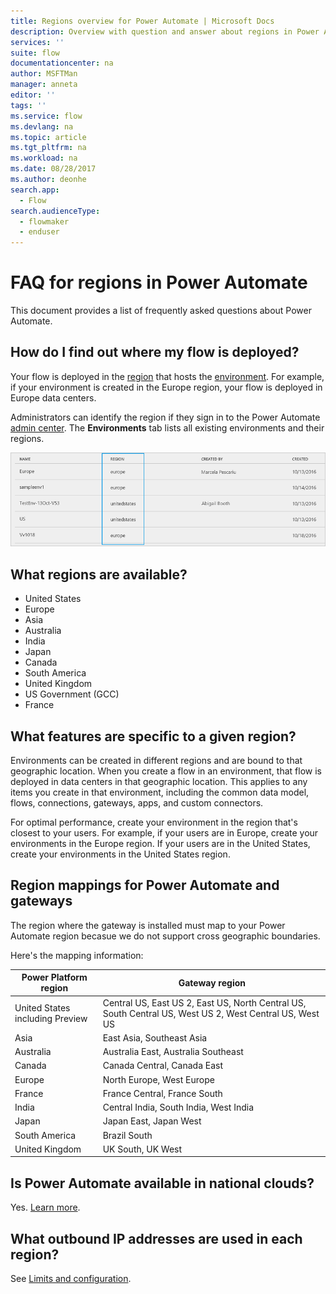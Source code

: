 ```yaml
---
title: Regions overview for Power Automate | Microsoft Docs
description: Overview with question and answer about regions in Power Automate
services: ''
suite: flow
documentationcenter: na
author: MSFTMan
manager: anneta
editor: ''
tags: ''
ms.service: flow
ms.devlang: na
ms.topic: article
ms.tgt_pltfrm: na
ms.workload: na
ms.date: 08/28/2017
ms.author: deonhe
search.app: 
  - Flow
search.audienceType: 
  - flowmaker
  - enduser
---
```

# FAQ for regions in Power Automate

This document provides a list of frequently asked questions about Power Automate.

## How do I find out where my flow is deployed?
Your flow is deployed in the [region](https://azure.microsoft.com/regions/) that hosts the [environment](environments-overview-admin.md). For example, if your environment is created in the Europe region, your flow is deployed in Europe data centers.

Administrators can identify the region if they sign in to the Power Automate [admin center](https://admin.flow.microsoft.com). The **Environments** tab lists all existing environments and their regions.

![view environments](media/regions-overview/environments-list.png)

## What regions are available?
* United States
* Europe
* Asia
* Australia
* India
* Japan
* Canada
* South America
* United Kingdom
* US Government (GCC)
* France

## What features are specific to a given region?
Environments can be created in different regions and are bound to that geographic location. When you create a flow in an environment, that flow is deployed in data centers in that geographic location. This applies to any items you create in that environment, including the common data model, flows, connections, gateways, apps, and custom connectors.

For optimal performance, create your environment in the region that's closest to your users. For example, if your users are in Europe, create your environments in the Europe region. If your users are in the United States, create your environments in the United States region.

## Region mappings for Power Automate and gateways

The region where the gateway is installed must map to your Power Automate region becasue we do not support cross geographic boundaries. 

Here's the mapping information:

Power Platform region|Gateway region
-----|-----
United States including Preview|Central US, East US 2, East US, North Central US, South Central US, West US 2, West Central US, West US
Asia|East Asia, Southeast Asia
Australia|Australia East, Australia Southeast
Canada|Canada Central, Canada East
Europe|North Europe, West Europe
France|France Central, France South
India|Central India, South India, West India
Japan|Japan East, Japan West
South America|Brazil South
United Kingdom|UK South, UK West

## Is Power Automate available in national clouds?
Yes. [Learn more](./us-govt.md).

## What outbound IP addresses are used in each region?
See [Limits and configuration](limits-and-config.md).

